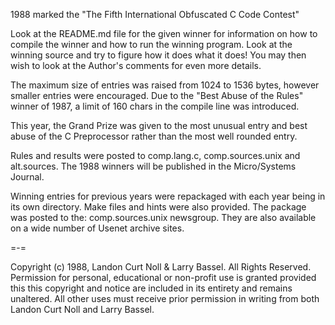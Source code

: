 1988 marked the "The Fifth International Obfuscated C Code Contest"


Look at the README.md file for the given winner for information
on how to compile the winner and how to run the winning program.
Look at the winning source and try to figure how it does what it does!
You may then wish to look at the Author's comments for even more details.

The maximum size of entries was raised from 1024 to 1536 bytes, however
smaller entries were encouraged.  Due to the "Best Abuse of the Rules"
winner of 1987, a limit of 160 chars in the compile line was introduced.

This year, the Grand Prize was given to the most unusual entry and best
abuse of the C Preprocessor rather than the most well rounded entry.

Rules and results were posted to comp.lang.c, comp.sources.unix and
alt.sources.  The 1988 winners will be published in the Micro/Systems
Journal.

Winning entries for previous years were repackaged with each year
being in its own directory.  Make files and hints were also provided.
The package was posted to the: comp.sources.unix newsgroup.  They are
also available on a wide number of Usenet archive sites.

=-=

Copyright (c) 1988, Landon Curt Noll & Larry Bassel.
All Rights Reserved.  Permission for personal, educational or non-profit use is
granted provided this this copyright and notice are included in its entirety
and remains unaltered.  All other uses must receive prior permission in writing
from both Landon Curt Noll and Larry Bassel.
